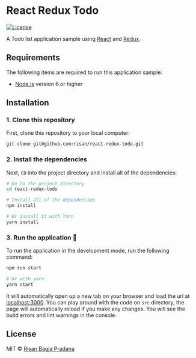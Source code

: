 # React Redux Todo

[![License](https://img.shields.io/github/license/risan/react-redux-todo.svg)](https://github.com/risan/react-redux-todo/blob/master/LICENSE.md)

A Todo list application sample using [React](https://reactjs.org) and [Redux](https://redux.js.org).

## Requirements

The following items are required to run this application sample:
* [Node.js](https://nodejs.org) version 6 or higher

## Installation

### 1. Clone this repository
First, clone this repository to your local computer:

```bash
git clone git@github.com:risan/react-redux-todo.git
```

### 2. Install the dependencies
Next, `CD` into the project directory and install all of the dependencies:

```bash
# Go to the project directory
cd react-redux-todo

# Install all of the dependencies
npm install

# Or install it with Yarn
yarn install
```

### 3. Run the application 🎉

To run the application in the development mode, run the following command:

```bash
npm run start

# Or with yarn
yarn start
```

It will automatically open up a new tab on your browser and load the url at [localhost:3000](http://localhost:3000). You can play around with the code on `src` directory, the page will automatically reload if you make any changes. You will see the build errors and lint warnings in the console.

## License

MIT © [Risan Bagja Pradana](https://risan.io)
